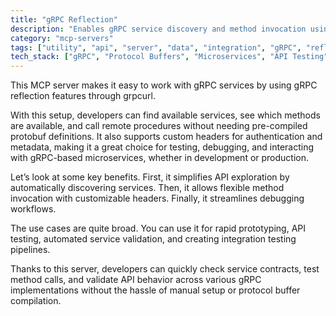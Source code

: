 ```yaml
---
title: "gRPC Reflection"
description: "Enables gRPC service discovery and method invocation using reflection, supporting custom headers for flexible API interactions."
category: "mcp-servers"
tags: ["utility", "api", "server", "data", "integration", "gRPC", "reflection", "service discovery", "testing"]
tech_stack: ["gRPC", "Protocol Buffers", "Microservices", "API Testing", "Service Discovery", "grpcurl"]
---
```


This MCP server makes it easy to work with gRPC services by using gRPC reflection features through grpcurl. 

With this setup, developers can find available services, see which methods are available, and call remote procedures without needing pre-compiled protobuf definitions. It also supports custom headers for authentication and metadata, making it a great choice for testing, debugging, and interacting with gRPC-based microservices, whether in development or production.

Let’s look at some key benefits. First, it simplifies API exploration by automatically discovering services. Then, it allows flexible method invocation with customizable headers. Finally, it streamlines debugging workflows.

The use cases are quite broad. You can use it for rapid prototyping, API testing, automated service validation, and creating integration testing pipelines.

Thanks to this server, developers can quickly check service contracts, test method calls, and validate API behavior across various gRPC implementations without the hassle of manual setup or protocol buffer compilation.